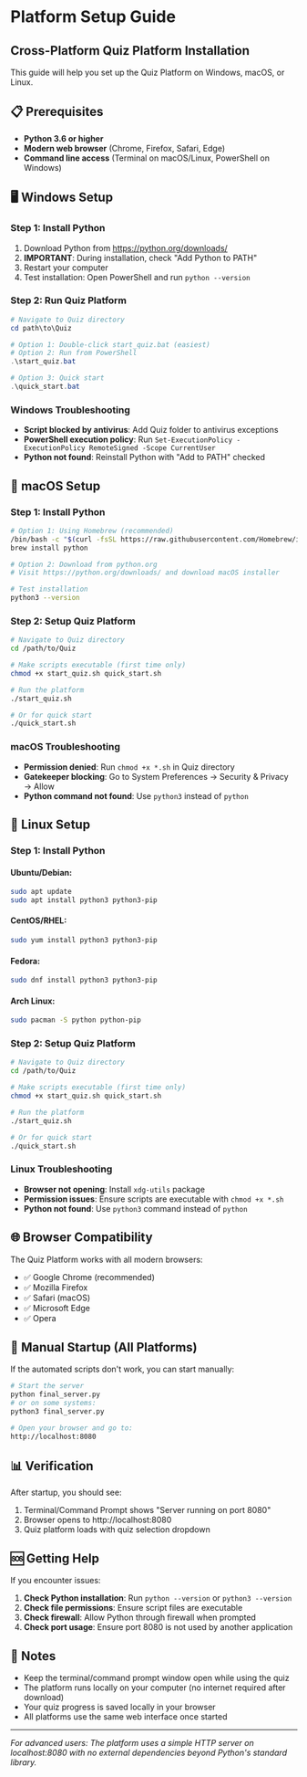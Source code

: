 # Platform Setup Guide

## Cross-Platform Quiz Platform Installation

This guide will help you set up the Quiz Platform on Windows, macOS, or Linux.

## 📋 Prerequisites

- **Python 3.6 or higher**
- **Modern web browser** (Chrome, Firefox, Safari, Edge)
- **Command line access** (Terminal on macOS/Linux, PowerShell on Windows)

## 🖥️ Windows Setup

### Step 1: Install Python
1. Download Python from https://python.org/downloads/
2. **IMPORTANT**: During installation, check "Add Python to PATH"
3. Restart your computer
4. Test installation: Open PowerShell and run `python --version`

### Step 2: Run Quiz Platform
```powershell
# Navigate to Quiz directory
cd path\to\Quiz

# Option 1: Double-click start_quiz.bat (easiest)
# Option 2: Run from PowerShell
.\start_quiz.bat

# Option 3: Quick start
.\quick_start.bat
```

### Windows Troubleshooting
- **Script blocked by antivirus**: Add Quiz folder to antivirus exceptions
- **PowerShell execution policy**: Run `Set-ExecutionPolicy -ExecutionPolicy RemoteSigned -Scope CurrentUser`
- **Python not found**: Reinstall Python with "Add to PATH" checked

## 🍎 macOS Setup

### Step 1: Install Python
```bash
# Option 1: Using Homebrew (recommended)
/bin/bash -c "$(curl -fsSL https://raw.githubusercontent.com/Homebrew/install/HEAD/install.sh)"
brew install python

# Option 2: Download from python.org
# Visit https://python.org/downloads/ and download macOS installer

# Test installation
python3 --version
```

### Step 2: Setup Quiz Platform
```bash
# Navigate to Quiz directory
cd /path/to/Quiz

# Make scripts executable (first time only)
chmod +x start_quiz.sh quick_start.sh

# Run the platform
./start_quiz.sh

# Or for quick start
./quick_start.sh
```

### macOS Troubleshooting
- **Permission denied**: Run `chmod +x *.sh` in Quiz directory
- **Gatekeeper blocking**: Go to System Preferences → Security & Privacy → Allow
- **Python command not found**: Use `python3` instead of `python`

## 🐧 Linux Setup

### Step 1: Install Python

#### Ubuntu/Debian:
```bash
sudo apt update
sudo apt install python3 python3-pip
```

#### CentOS/RHEL:
```bash
sudo yum install python3 python3-pip
```

#### Fedora:
```bash
sudo dnf install python3 python3-pip
```

#### Arch Linux:
```bash
sudo pacman -S python python-pip
```

### Step 2: Setup Quiz Platform
```bash
# Navigate to Quiz directory
cd /path/to/Quiz

# Make scripts executable (first time only)
chmod +x start_quiz.sh quick_start.sh

# Run the platform
./start_quiz.sh

# Or for quick start
./quick_start.sh
```

### Linux Troubleshooting
- **Browser not opening**: Install `xdg-utils` package
- **Permission issues**: Ensure scripts are executable with `chmod +x *.sh`
- **Python not found**: Use `python3` command instead of `python`

## 🌐 Browser Compatibility

The Quiz Platform works with all modern browsers:
- ✅ Google Chrome (recommended)
- ✅ Mozilla Firefox
- ✅ Safari (macOS)
- ✅ Microsoft Edge
- ✅ Opera

## 🔧 Manual Startup (All Platforms)

If the automated scripts don't work, you can start manually:

```bash
# Start the server
python final_server.py
# or on some systems:
python3 final_server.py

# Open your browser and go to:
http://localhost:8080
```

## 📊 Verification

After startup, you should see:
1. Terminal/Command Prompt shows "Server running on port 8080"
2. Browser opens to http://localhost:8080
3. Quiz platform loads with quiz selection dropdown

## 🆘 Getting Help

If you encounter issues:

1. **Check Python installation**: Run `python --version` or `python3 --version`
2. **Check file permissions**: Ensure script files are executable
3. **Check firewall**: Allow Python through firewall when prompted
4. **Check port usage**: Ensure port 8080 is not used by another application

## 📝 Notes

- Keep the terminal/command prompt window open while using the quiz
- The platform runs locally on your computer (no internet required after download)
- Your quiz progress is saved locally in your browser
- All platforms use the same web interface once started

---

*For advanced users: The platform uses a simple HTTP server on localhost:8080 with no external dependencies beyond Python's standard library.*

